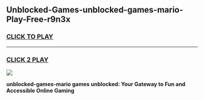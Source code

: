 
## Unblocked-Games-unblocked-games-mario-Play-Free-r9n3x
<h3>
<a href="https://premium76.site?title=unblocked-games-mario&ref=24M">CLICK TO PLAY</a></h3>
<hr>

<h3>
<a href="https://premium76.site?title=unblocked-games-mario&ref=24M">CLICK 2 PLAY</a>
  
</h3>

<a href="https://premium76.site?title=unblocked-games-mario&ref=24M"><img src="https://clearcache.store/games.png"></a>


**unblocked-games-mario games unblocked: Your Gateway to Fun and Accessible Online Gaming**
